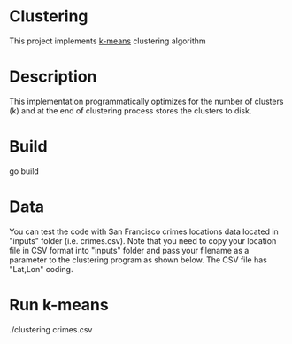 # Clustering
This project implements [k-means](https://en.wikipedia.org/wiki/K-means_clustering) clustering algorithm 

# Description
This implementation programmatically optimizes for the number of clusters (k) and at the end of clustering process stores the clusters to disk.

# Build
go build

# Data
You can test the code with San Francisco crimes locations data located in "inputs" folder (i.e. crimes.csv). Note that you need to copy your location file in CSV format into "inputs" folder and pass your filename as a parameter to the clustering program as shown below.  The CSV file has "Lat,Lon" coding.

# Run k-means
./clustering crimes.csv